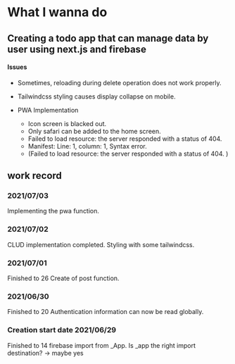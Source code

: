 # What I wanna do

## Creating a todo app that can manage data by user using next.js and firebase

#### Issues

* Sometimes, reloading during delete operation does not work properly.
* Tailwindcss styling causes display collapse on mobile.

* PWA Implementation
  * Icon screen is blacked out.
  * Only safari can be added to the home screen.
  * Failed to load resource: the server responded with a status of 404.
  * Manifest: Line: 1, column: 1, Syntax error.
  * (Failed to load resource: the server responded with a status of 404. )


## work record

### 2021/07/03
Implementing the pwa function.

### 2021/07/02
CLUD implementation completed.
Styling with some tailwindcss.

### 2021/07/01
Finished to 26
Create of post function.

### 2021/06/30
Finished to 20
Authentication information can now be read globally.

### Creation start date 2021/06/29
Finished to 14
firebase import from _App.
Is _app the right import destination? → maybe yes
